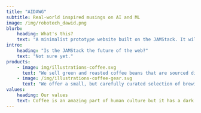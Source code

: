 ```yaml
---
title: "AIDAWG"
subtitle: Real-world inspired musings on AI and ML
image: /img/robotech_dawid.png
blurb:
    heading: What's this?
    text: "A minimalist prototype website built on the JAMStack. It will soon be superseded by a blog/portfolio page for @d8adawg and _Gatsby_ with _Contentful_."
intro:
    heading: "Is the JAMStack the future of the web?"
    text: "Not sure yet."
products:
    - image: img/illustrations-coffee.svg
      text: "We sell green and roasted coffee beans that are sourced directly from independent farmers and farm cooperatives. We’re proud to offer a variety of coffee beans grown with great care for the environment and local communities. Check our post or contact us directly for current availability."
    - image: /img/illustrations-coffee-gear.svg
      text: "We offer a small, but carefully curated selection of brewing gear and tools for every taste and experience level. No matter if you roast your own beans or just bought your first french press, you’ll find a gadget to fall in love with in our shop."
values:
    heading: Our values
    text: Coffee is an amazing part of human culture but it has a dark side too – one of colonialism and mindless abuse of natural resources and human lives. We want to turn this around and return the coffee trade to the drink’s exhilarating, empowering and unifying nature.
---
```


